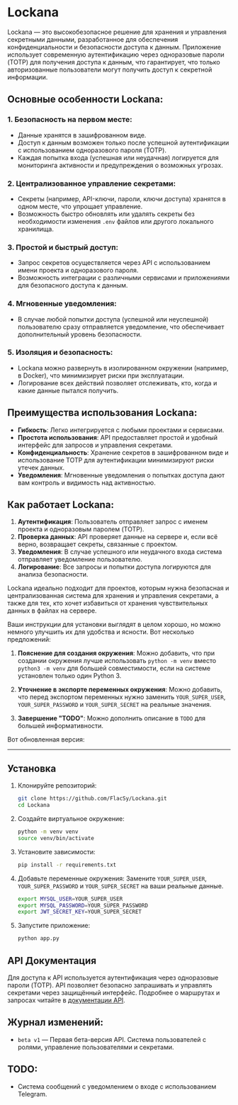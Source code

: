 # Lockana

Lockana — это высокобезопасное решение для хранения и управления секретными данными, разработанное для обеспечения конфиденциальности и безопасности доступа к данным. Приложение использует современную аутентификацию через одноразовые пароли (TOTP) для получения доступа к данным, что гарантирует, что только авторизованные пользователи могут получить доступ к секретной информации.

## Основные особенности Lockana:

### 1. **Безопасность на первом месте:**

- Данные хранятся в зашифрованном виде.
- Доступ к данным возможен только после успешной аутентификации с использованием одноразового пароля (TOTP).
- Каждая попытка входа (успешная или неудачная) логируется для мониторинга активности и предупреждения о возможных угрозах.

### 2. **Централизованное управление секретами:**

- Секреты (например, API-ключи, пароли, ключи доступа) хранятся в одном месте, что упрощает управление.
- Возможность быстро обновлять или удалять секреты без необходимости изменения `.env` файлов или другого локального хранилища.

### 3. **Простой и быстрый доступ:**

- Запрос секретов осуществляется через API с использованием имени проекта и одноразового пароля.
- Возможность интеграции с различными сервисами и приложениями для безопасного доступа к данным.

### 4. **Мгновенные уведомления:**

- В случае любой попытки доступа (успешной или неуспешной) пользователю сразу отправляется уведомление, что обеспечивает дополнительный уровень безопасности.

### 5. **Изоляция и безопасность:**

- Lockana можно развернуть в изолированном окружении (например, в Docker), что минимизирует риски при эксплуатации.
- Логирование всех действий позволяет отслеживать, кто, когда и какие данные пытался получить.

## Преимущества использования Lockana:

- **Гибкость**: Легко интегрируется с любыми проектами и сервисами.
- **Простота использования**: API предоставляет простой и удобный интерфейс для запросов и управления секретами.
- **Конфиденциальность**: Хранение секретов в зашифрованном виде и использование TOTP для аутентификации минимизируют риски утечек данных.
- **Уведомления**: Мгновенные уведомления о попытках доступа дают вам контроль и видимость над активностью.

## Как работает Lockana:

1. **Аутентификация**: Пользователь отправляет запрос с именем проекта и одноразовым паролем (TOTP).
2. **Проверка данных**: API проверяет данные на сервере и, если всё верно, возвращает секреты, связанные с проектом.
3. **Уведомления**: В случае успешного или неудачного входа система отправляет уведомление пользователю.
4. **Логирование**: Все запросы и попытки доступа логируются для анализа безопасности.

Lockana идеально подходит для проектов, которым нужна безопасная и централизованная система для хранения и управления секретами, а также для тех, кто хочет избавиться от хранения чувствительных данных в файлах на сервере.

Ваши инструкции для установки выглядят в целом хорошо, но можно немного улучшить их для удобства и ясности. Вот несколько предложений:

1. **Пояснение для создания окружения**:
   Можно добавить, что при создании окружения лучше использовать `python -m venv` вместо `python3 -m venv` для большей совместимости, если на системе установлен только один Python 3.

2. **Уточнение в экспорте переменных окружения**:
   Можно добавить, что перед экспортом переменных нужно заменить `YOUR_SUPER_USER`, `YOUR_SUPER_PASSWORD` и `YOUR_SUPER_SECRET` на реальные значения.

3. **Завершение "TODO"**:
   Можно дополнить описание в `TODO` для большей информативности.

Вот обновленная версия:

---

## Установка

1. Клонируйте репозиторий:
   ```sh
   git clone https://github.com/FlacSy/Lockana.git
   cd Lockana
   ```

2. Создайте виртуальное окружение:
   ```sh
   python -m venv venv
   source venv/bin/activate
   ```

3. Установите зависимости:
   ```sh
   pip install -r requirements.txt
   ```

4. Добавьте переменные окружения:
   Замените `YOUR_SUPER_USER`, `YOUR_SUPER_PASSWORD` и `YOUR_SUPER_SECRET` на ваши реальные данные.
   ```sh
   export MYSQL_USER=YOUR_SUPER_USER
   export MYSQL_PASSWORD=YOUR_SUPER_PASSWORD
   export JWT_SECRET_KEY=YOUR_SUPER_SECRET
   ```

5. Запустите приложение:
   ```sh
   python app.py
   ```

## API Документация

Для доступа к API используется аутентификация через одноразовые пароли (TOTP). API позволяет безопасно запрашивать и управлять секретами через защищённый интерфейс. Подробнее о маршрутах и запросах читайте в [документации API](docs/API.md).

## Журнал изменений:

- `beta v1` — Первая бета-версия API. Система пользователей с ролями, управление пользователями и секретами.

## TODO:

- Система сообщений с уведомлением о входе с использованием Telegram.